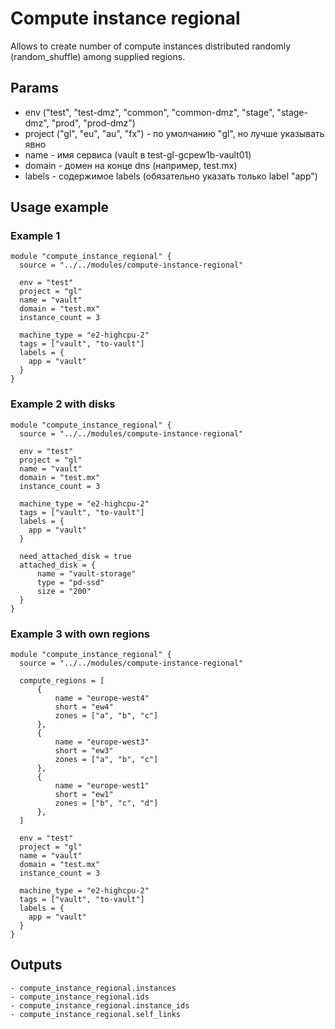 # Compute instance regional
Allows to create number of compute instances distributed randomly (random_shuffle) among supplied regions.

## Params
- env ("test", "test-dmz", "common", "common-dmz", "stage", "stage-dmz", "prod", "prod-dmz")
- project ("gl", "eu", "au", "fx") - по умолчанию "gl", но лучше указывать явно
- name - имя сервиса (vault в test-gl-gcpew1b-vault01)
- domain - домен на конце dns (например, test.mx)
- labels - содержимое labels (обязательно указать только label "app")

## Usage example
### Example 1
```
module "compute_instance_regional" {
  source = "../../modules/compute-instance-regional"

  env = "test"
  project = "gl"
  name = "vault"
  domain = "test.mx"
  instance_count = 3

  machine_type = "e2-highcpu-2"
  tags = ["vault", "to-vault"]
  labels = {
    app = "vault"
  }
}
```
### Example 2 with disks
```
module "compute_instance_regional" {
  source = "../../modules/compute-instance-regional"

  env = "test"
  project = "gl"
  name = "vault"
  domain = "test.mx"
  instance_count = 3

  machine_type = "e2-highcpu-2"
  tags = ["vault", "to-vault"]
  labels = {
    app = "vault"
  }

  need_attached_disk = true
  attached_disk = {
      name = "vault-storage"
      type = "pd-ssd"
      size = "200"
  }
}
```
### Example 3 with own regions
```
module "compute_instance_regional" {
  source = "../../modules/compute-instance-regional"

  compute_regions = [
      {
          name = "europe-west4"
          short = "ew4"
          zones = ["a", "b", "c"]
      },
      {
          name = "europe-west3"
          short = "ew3"
          zones = ["a", "b", "c"]
      },
      {
          name = "europe-west1"
          short = "ew1"
          zones = ["b", "c", "d"]
      },
  ]

  env = "test"
  project = "gl"
  name = "vault"
  domain = "test.mx"
  instance_count = 3

  machine_type = "e2-highcpu-2"
  tags = ["vault", "to-vault"]
  labels = {
    app = "vault"
  }
}
```

## Outputs
```
- compute_instance_regional.instances
- compute_instance_regional.ids
- compute_instance_regional.instance_ids
- compute_instance_regional.self_links
```
